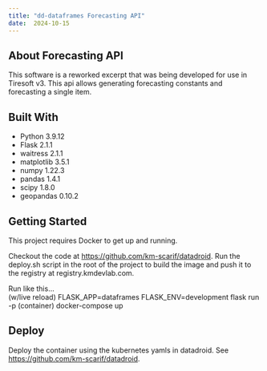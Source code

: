 ```yaml
---
title: "dd-dataframes Forecasting API"
date:  2024-10-15
---
```


## About Forecasting API
This software is a reworked excerpt that was being developed for use in Tiresoft v3.
This api allows generating forecasting constants and forecasting a single item.

## Built With
- Python 3.9.12
- Flask 2.1.1
- waitress 2.1.1
- matplotlib 3.5.1
- numpy 1.22.3
- pandas 1.4.1
- scipy 1.8.0
- geopandas 0.10.2

## Getting Started
This project requires Docker to get up and running.

Checkout the code at https://github.com/km-scarif/datadroid. 
Run the deploy.sh script in the root of the project to build the image and push it to the registry at registry.kmdevlab.com.

Run like this...  
(w/live reload) FLASK_APP=dataframes FLASK_ENV=development flask run -p <port>
(container) docker-compose up

## Deploy
Deploy the container using the kubernetes yamls in datadroid. See https://github.com/km-scarif/datadroid.
